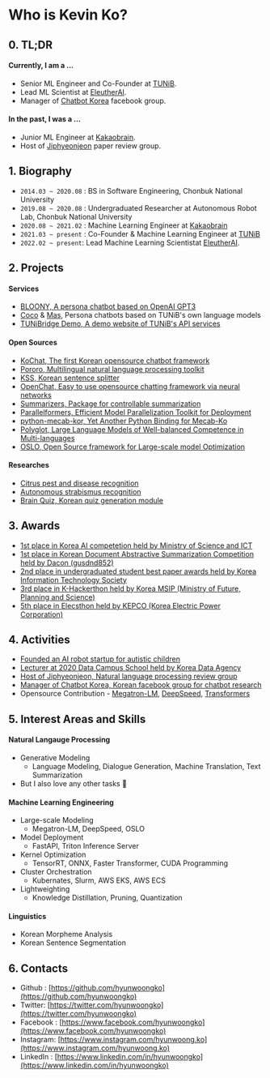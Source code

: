 # Who is Kevin Ko?

## 0. TL;DR
#### Currently, I am a ...
- Senior ML Engineer and Co-Founder at [TUNiB](https://github.com/tunib-ai).
- Lead ML Scientist at [EleutherAI](https://github.com/eleutherai).
- Manager of [Chatbot Korea](https://www.facebook.com/groups/ChatbotDevKR) facebook group.

#### In the past, I was a ...
- Junior ML Engineer at [Kakaobrain](https://github.com/kakaobrain).
- Host of [Jiphyeonjeon](https://github.com/jiphyeonjeon) paper review group.

## 1. Biography
- `2014.03 ~ 2020.08` : BS in Software Engineering, Chonbuk National University
- `2019.08 ~ 2020.08` : Undergraduated Researcher at Autonomous Robot Lab, Chonbuk National University
- `2020.08 ~ 2021.02` : Machine Learning Engineer at [Kakaobrain](https://github.com/kakaobrain)
- `2021.03 ~ present` : Co-Founder & Machine Learning Engineer at [TUNiB](https://github.com/tunib-ai)
- `2022.02 ~ present`: Lead Machine Learning Scientistat [EleutherAI](https://github.com/EleutherAI).

## 2. Projects
#### Services
- [BLOONY, A persona chatbot based on OpenAI GPT3](https://bloony.ai)
- [Coco](https://tunib.ai/video/%EB%94%94%EC%96%B4%EB%A9%94%EC%9D%B4%ED%8A%B8_%EC%86%8C%EA%B0%9C%EC%98%81%EC%83%81_%EC%BD%94%EC%BD%94%ED%8E%B8.mp4) & [Mas](https://tunib.ai/video/%EB%94%94%EC%96%B4%EB%A9%94%EC%9D%B4%ED%8A%B8_%EC%86%8C%EA%B0%9C%EC%98%81%EC%83%81_%EB%A7%88%EC%8A%A4%ED%8E%B8.mp4), Persona chatbots based on TUNiB's own language models
- [TUNiBridge Demo, A demo website of TUNiB's API services](https://demo.tunibridge.ai/)

#### Open Sources
- [KoChat, The first Korean opensource chatbot framework](https://github.com/hyunwoongko/kochat)
- [Pororo, Multilingual natural language processing toolkit](https://github.com/kakaobrain/pororo)
- [KSS, Korean sentence splitter](https://github.com/hyunwoongko/kss)
- [OpenChat, Easy to use opensource chatting framework via neural networks](https://github.com/hyunwoongko/openchat)
- [Summarizers, Package for controllable summarization](https://github.com/hyunwoongko/summarizers)
- [Parallelformers, Efficient Model Parallelization Toolkit for Deployment](https://github.com/tunib-ai/parallelformers)
- [python-mecab-kor, Yet Another Python Binding for Mecab-Ko](https://github.com/hyunwoongko/python-mecab-kor)
- [Polyglot, Large Language Models of Well-balanced Competence in Multi-languages](https://github.com/EleutherAI/polyglot)
- [OSLO, Open Source framework for Large-scale model Optimization](https://github.com/EleutherAI/oslo)

#### Researches
- [Citrus pest and disease recognition](https://github.com/hyunwoongko/citrus-pest-disease-recognition)
- [Autonomous strabismus recognition](https://github.com/hyunwoongko/strabismus-recognition)
- [Brain Quiz, Korean quiz generation module](https://github.com/hyunwoongko/hyunwoongko/blob/main/assets/brainquiz.gif)

## 3. Awards
- [1st place in Korea AI competetion held by Ministry of Science and ICT](https://m.etnews.com/20210715000270)
- [1st place in Korean Document Abstractive Summarization Competition held by Dacon (gusdnd852)](https://dacon.io/competitions/open/235673/leaderboard)
- [2nd place in undergraduated student best paper awards held by Korea Information Technology Society](http://www.todayan.com/news/articleView.html?idxno=230207)
- [3rd place in K-Hackerthon held by Korea MSIP (Ministry of Future, Planning and Science)](https://newsis.com/view/?id=NISX20181108_0000467462&cID=10808&pID=10800)
- [5th place in Elecsthon held by KEPCO (Korea Electric Power Corporation)](https://blog.kepco.co.kr/1310)

## 4. Activities
- [Founded an AI robot startup for autistic children](https://github.com/hyunwoongko/social-robot-bao)
- [Lecturer at 2020 Data Campus School held by Korea Data Agency](https://github.com/hyunwoongko/bigdata-lecture)
- [Host of Jiphyeonjeon, Natural language processing review group](https://github.com/jiphyeonjeon)
- [Manager of Chatbot Korea, Korean facebook group for chatbot research](https://facebook.com/groups/ChatbotDevKR)
- Opensource Contribution - [Megatron-LM](https://github.com/nvidia/Megatron-LM/commits?author=hyunwoongko), [DeepSpeed](https://github.com/microsoft/DeepSpeed/commits?author=hyunwoongko), [Transformers](https://github.com/huggingface/transformers/commits?author=hyunwoongko)

## 5. Interest Areas and Skills
#### Natural Langauge Processing
- Generative Modeling
  - Language Modeling, Dialogue Generation, Machine Translation, Text Summarization
- But I also love any other tasks 🥰

#### Machine Learning Engineering
- Large-scale Modeling
  - Megatron-LM, DeepSpeed, OSLO
- Model Deployment
  - FastAPI, Triton Inference Server
- Kernel Optimization
  - TensorRT, ONNX, Faster Transformer, CUDA Programming
- Cluster Orchestration
  - Kubernates, Slurm, AWS EKS, AWS ECS
- Lightweighting
  - Knowledge Distillation, Pruning, Quantization

#### Linguistics
- Korean Morpheme Analysis
- Korean Sentence Segmentation  

## 6. Contacts
- Github : [https://github.com/hyunwoongko](https://github.com/hyunwoongko)
- Twitter: [https://twitter.com/hyunwoongko](https://twitter.com/hyunwoongko)
- Facebook : [https://www.facebook.com/hyunwoongko](https://www.facebook.com/hyunwoongko)
- Instagram: [https://www.instagram.com/hyunwoong.ko](https://www.instagram.com/hyunwoong.ko)
- LinkedIn : [https://www.linkedin.com/in/hyunwoongko](https://www.linkedin.com/in/hyunwoongko)

